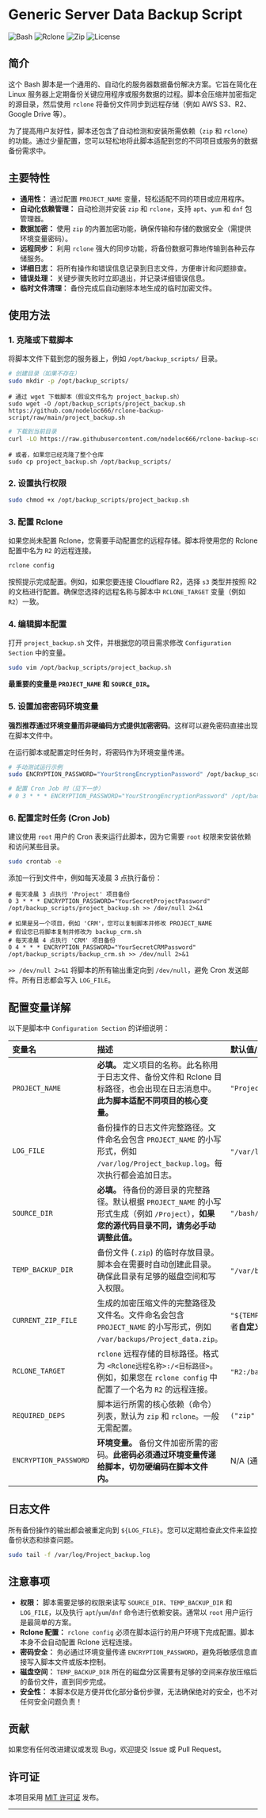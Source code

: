 
# Generic Server Data Backup Script

![Bash](https://img.shields.io/badge/Shell_Script-Bash-blue?style=for-the-badge&logo=gnu-bash)
![Rclone](https://img.shields.io/badge/Rclone-Cloud_Sync-orange?style=for-the-badge&logo=generic)
![Zip](https://img.shields.io/badge/Compression-Zip-green?style=for-the-badge&logo=zip)
![License](https://img.shields.io/github/license/nodeloc666/rclone-backup-script?style=for-the-badge)

## 简介

这个 Bash 脚本是一个通用的、自动化的服务器数据备份解决方案。它旨在简化在 Linux 服务器上定期备份关键应用程序或服务数据的过程。脚本会压缩并加密指定的源目录，然后使用 `rclone` 将备份文件同步到远程存储（例如 AWS S3、R2、Google Drive 等）。

为了提高用户友好性，脚本还包含了自动检测和安装所需依赖（`zip` 和 `rclone`）的功能。通过少量配置，您可以轻松地将此脚本适配到您的不同项目或服务的数据备份需求中。

## 主要特性

*   **通用性：** 通过配置 `PROJECT_NAME` 变量，轻松适配不同的项目或应用程序。
*   **自动化依赖管理：** 自动检测并安装 `zip` 和 `rclone`，支持 `apt`、`yum` 和 `dnf` 包管理器。
*   **数据加密：** 使用 `zip` 的内置加密功能，确保传输和存储的数据安全（需提供环境变量密码）。
*   **远程同步：** 利用 `rclone` 强大的同步功能，将备份数据可靠地传输到各种云存储服务。
*   **详细日志：** 将所有操作和错误信息记录到日志文件，方便审计和问题排查。
*   **错误处理：** 关键步骤失败时立即退出，并记录详细错误信息。
*   **临时文件清理：** 备份完成后自动删除本地生成的临时加密文件。

## 使用方法

### 1. 克隆或下载脚本

将脚本文件下载到您的服务器上，例如 `/opt/backup_scripts/` 目录。

```bash
# 创建目录（如果不存在）
sudo mkdir -p /opt/backup_scripts/
```
```
# 通过 wget 下载脚本（假设文件名为 project_backup.sh）
sudo wget -O /opt/backup_scripts/project_backup.sh https://github.com/nodeloc666/rclone-backup-script/raw/main/project_backup.sh
```

```bash
# 下载到当前目录
curl -LO https://raw.githubusercontent.com/nodeloc666/rclone-backup-script/main/project_backup.sh
```
```
# 或者，如果您已经克隆了整个仓库
sudo cp project_backup.sh /opt/backup_scripts/
```

### 2. 设置执行权限

```bash
sudo chmod +x /opt/backup_scripts/project_backup.sh
```

### 3. 配置 Rclone

如果您尚未配置 Rclone，您需要手动配置您的远程存储。脚本将使用您的 Rclone 配置中名为 `R2` 的远程连接。

```bash
rclone config
```

按照提示完成配置。例如，如果您要连接 Cloudflare R2，选择 `s3` 类型并按照 R2 的文档进行配置。确保您选择的远程名称与脚本中 `RCLONE_TARGET` 变量（例如 `R2`）一致。

### 4. 编辑脚本配置

打开 `project_backup.sh` 文件，并根据您的项目需求修改 `Configuration Section` 中的变量。

```bash
sudo vim /opt/backup_scripts/project_backup.sh
```

**最重要的变量是 `PROJECT_NAME` 和 `SOURCE_DIR`。**

### 5. 设置加密密码环境变量

**强烈推荐通过环境变量而非硬编码方式提供加密密码**。这样可以避免密码直接出现在脚本文件中。

在运行脚本或配置定时任务时，将密码作为环境变量传递。

```bash
# 手动测试运行示例
sudo ENCRYPTION_PASSWORD="YourStrongEncryptionPassword" /opt/backup_scripts/project_backup.sh

# 配置 Cron Job 时（见下一步）
# 0 3 * * * ENCRYPTION_PASSWORD="YourStrongEncryptionPassword" /opt/backup_scripts/project_backup.sh >> /dev/null 2>&1
```

### 6. 配置定时任务 (Cron Job)

建议使用 `root` 用户的 Cron 表来运行此脚本，因为它需要 `root` 权限来安装依赖和访问某些目录。

```bash
sudo crontab -e
```

添加一行到文件中，例如每天凌晨 3 点执行备份：

```cron
# 每天凌晨 3 点执行 'Project' 项目备份
0 3 * * * ENCRYPTION_PASSWORD="YourSecretProjectPassword" /opt/backup_scripts/project_backup.sh >> /dev/null 2>&1

# 如果是另一个项目，例如 'CRM'，您可以复制脚本并修改 PROJECT_NAME
# 假设您已将脚本复制并修改为 backup_crm.sh
# 每天凌晨 4 点执行 'CRM' 项目备份
0 4 * * * ENCRYPTION_PASSWORD="YourSecretCRMPassword" /opt/backup_scripts/backup_crm.sh >> /dev/null 2>&1
```

`>> /dev/null 2>&1` 将脚本的所有输出重定向到 `/dev/null`，避免 Cron 发送邮件。所有日志都会写入 `LOG_FILE`。

## 配置变量详解

以下是脚本中 `Configuration Section` 的详细说明：

| 变量名                | 描述                                                                                                                                              | 默认值/示例            |
| :-------------------- | :------------------------------------------------------------------------------------------------------------------------------------------------ | :--------------------- |
| `PROJECT_NAME`        | **必填。** 定义项目的名称。此名称用于日志文件、备份文件和 Rclone 目标路径，也会出现在日志消息中。**此为脚本适配不同项目的核心变量。**              | `"Project"`             |
| `LOG_FILE`            | 备份操作的日志文件完整路径。文件命名会包含 `PROJECT_NAME` 的小写形式，例如 `/var/log/Project_backup.log`。每次执行都会追加日志。                     | `"/var/log/${PROJECT_NAME,,}_backup.log"`或者**自定义** |
| `SOURCE_DIR`          | **必填。** 待备份的源目录的完整路径。默认根据 `PROJECT_NAME` 的小写形式生成（例如 `/Project`），**如果您的源代码目录不同，请务必手动调整此值。** | `"/bash/${PROJECT_NAME,,}"` |
| `TEMP_BACKUP_DIR`     | 备份文件 (`.zip`) 的临时存放目录。脚本会在需要时自动创建此目录。确保此目录有足够的磁盘空间和写入权限。                                            | `"/var/backups"`或者**自定义**       |
| `CURRENT_ZIP_FILE`    | 生成的加密压缩文件的完整路径及文件名。文件命名会包含 `PROJECT_NAME` 的小写形式，例如 `/var/backups/Project_data.zip`。                             | `"${TEMP_BACKUP_DIR}/${PROJECT_NAME,,}_data.zip"`或者**自定义**，与`TEMP_BACKUP_DIR`相同则不会保留在服务器 |
| `RCLONE_TARGET`       | `rclone` 远程存储的目标路径。格式为 `<Rclone远程名称>:/<目标路径>`。例如，如果您在 `rclone config` 中配置了一个名为 `R2` 的远程连接。 | `"R2:/backup/${PROJECT_NAME,,}"`或者**自定义** |
| `REQUIRED_DEPS`       | 脚本运行所需的核心依赖（命令）列表，默认为 `zip` 和 `rclone`。一般无需配置。                                                                                  | `("zip" "rclone")`     |
| `ENCRYPTION_PASSWORD` | **环境变量。** 备份文件加密所需的密码。**此密码必须通过环境变量传递给脚本，切勿硬编码在脚本文件内。**                                          | N/A (通过环境变量设置) |

## 日志文件

所有备份操作的输出都会被重定向到 `${LOG_FILE}`。您可以定期检查此文件来监控备份状态和排查问题。

```bash
sudo tail -f /var/log/Project_backup.log
```

## 注意事项

*   **权限：** 脚本需要足够的权限来读写 `SOURCE_DIR`、`TEMP_BACKUP_DIR` 和 `LOG_FILE`，以及执行 `apt`/`yum`/`dnf` 命令进行依赖安装。通常以 `root` 用户运行是最简单的方案。
*   **Rclone 配置：** `rclone config` 必须在脚本运行的用户环境下完成配置。脚本本身不会自动配置 Rclone 远程连接。
*   **密码安全：** 务必通过环境变量传递 `ENCRYPTION_PASSWORD`，避免将敏感信息直接写入脚本文件或版本控制。
*   **磁盘空间：** `TEMP_BACKUP_DIR` 所在的磁盘分区需要有足够的空间来存放压缩后的备份文件，直到同步完成。
*   **安全性：** 本脚本仅是方便并优化部分备份步骤，无法确保绝对的安全，也不对任何安全问题负责！
## 贡献

如果您有任何改进建议或发现 Bug，欢迎提交 Issue 或 Pull Request。

## 许可证

本项目采用 [MIT 许可证](LICENSE) 发布。

---

